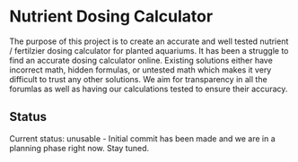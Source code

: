 # Nutrient Dosing Calculator

The purpose of this project is to create an accurate and well tested nutrient / fertilzier dosing calculator for planted aquariums. It has been a struggle to find an accurate dosing calculator online. Existing solutions either have incorrect math, hidden formulas, or untested math which makes it very difficult to trust any other solutions. We aim for transparency in all the forumlas as well as having our calculations tested to ensure their accuracy.

## Status

Current status: unusable - Initial commit has been made and we are in a planning phase right now. Stay tuned.
